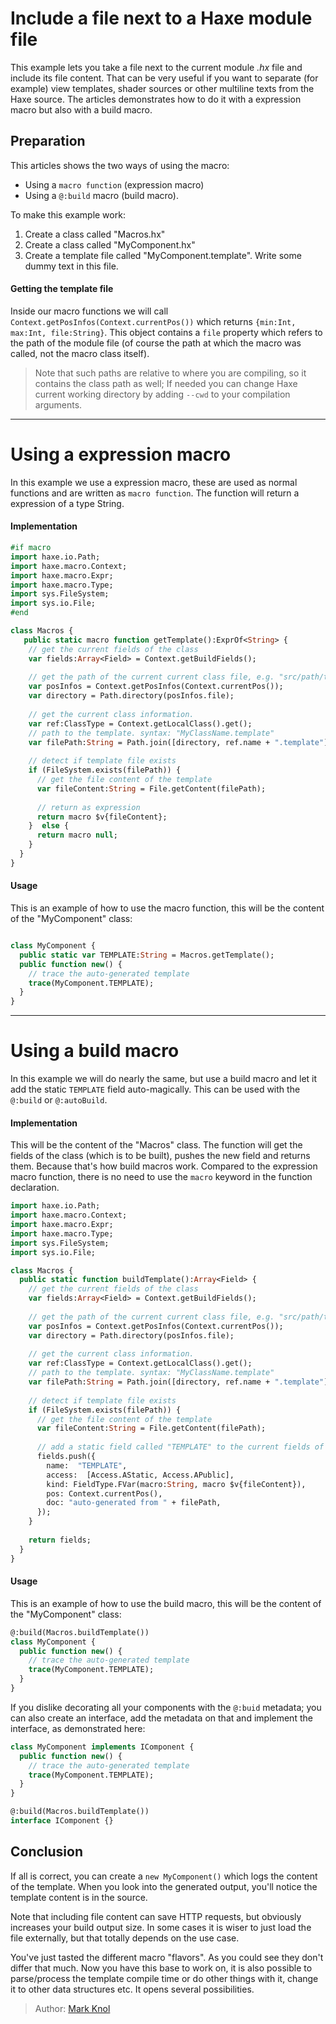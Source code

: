 [tags]: / "build-macro,building-fields,expression-macro"

# Include a file next to a Haxe module file

This example lets you take a file next to the current module _.hx_ file and include its file content. That can be very useful if you want to separate (for example) view templates, shader sources or other multiline texts from the Haxe source. The articles demonstrates how to do it with a expression macro but also with a build macro. 

## Preparation

This articles shows the two ways of using the macro:

- Using a `macro function` (expression macro) 
- Using a `@:build` macro (build macro).

To make this example work:

1. Create a class called "Macros.hx"
1. Create a class called "MyComponent.hx"
1. Create a template file called "MyComponent.template". Write some dummy text in this file.

#### Getting the template file

Inside our macro functions we will call `Context.getPosInfos(Context.currentPos())` which returns `{min:Int, max:Int, file:String}`.
This object contains a `file` property which refers to the path of the module file (of course the path at which the macro was called, not the macro class itself). 

> Note that such paths are relative to where you are compiling, so it contains the class path as well; If needed you can change Haxe current working directory by adding `--cwd` to your compilation arguments.

---

# Using a expression macro

In this example we use a expression macro, these are used as normal functions and are written as `macro function`. The function will return a expression of a type String.

#### Implementation

```haxe
#if macro
import haxe.io.Path;
import haxe.macro.Context;
import haxe.macro.Expr;
import haxe.macro.Type;
import sys.FileSystem;
import sys.io.File;
#end

class Macros {
   public static macro function getTemplate():ExprOf<String> {
    // get the current fields of the class
    var fields:Array<Field> = Context.getBuildFields();
    
    // get the path of the current current class file, e.g. "src/path/to/MyClassName.hx"
    var posInfos = Context.getPosInfos(Context.currentPos());
    var directory = Path.directory(posInfos.file);
    
    // get the current class information. 
    var ref:ClassType = Context.getLocalClass().get();
    // path to the template. syntax: "MyClassName.template"
    var filePath:String = Path.join([directory, ref.name + ".template"]);
    
    // detect if template file exists
    if (FileSystem.exists(filePath)) {
      // get the file content of the template 
      var fileContent:String = File.getContent(filePath);
      
      // return as expression
      return macro $v{fileContent};
    }  else {
      return macro null;
    }
  }
}
```

#### Usage

This is an example of how to use the macro function, this will be the content of the "MyComponent" class:

```haxe

class MyComponent {
  public static var TEMPLATE:String = Macros.getTemplate();
  public function new() {
    // trace the auto-generated template
    trace(MyComponent.TEMPLATE);
  }
}
```

--- 


# Using a build macro

In this example we will do nearly the same, but use a build macro and let it add the static `TEMPLATE` field auto-magically.
This can be used with the `@:build` or `@:autoBuild`. 
 
#### Implementation

This will be the content of the "Macros" class. 
The function will get the fields of the class (which is to be built), pushes the new field and returns them. Because that's how build macros work. Compared to the expression macro function, there is no need to use the `macro` keyword in the function declaration.

```haxe
import haxe.io.Path;
import haxe.macro.Context;
import haxe.macro.Expr;
import haxe.macro.Type;
import sys.FileSystem;
import sys.io.File;

class Macros {
  public static function buildTemplate():Array<Field> {
    // get the current fields of the class
    var fields:Array<Field> = Context.getBuildFields();
    
    // get the path of the current current class file, e.g. "src/path/to/MyClassName.hx"
    var posInfos = Context.getPosInfos(Context.currentPos());
    var directory = Path.directory(posInfos.file);
    
    // get the current class information. 
    var ref:ClassType = Context.getLocalClass().get();
    // path to the template. syntax: "MyClassName.template"
    var filePath:String = Path.join([directory, ref.name + ".template"]);
    
    // detect if template file exists
    if (FileSystem.exists(filePath)) {
      // get the file content of the template 
      var fileContent:String = File.getContent(filePath);
      
      // add a static field called "TEMPLATE" to the current fields of the class
      fields.push({
        name:  "TEMPLATE",
        access:  [Access.AStatic, Access.APublic],
        kind: FieldType.FVar(macro:String, macro $v{fileContent}), 
        pos: Context.currentPos(),
        doc: "auto-generated from " + filePath,
      });
    }
    
    return fields;
  }
}
```

#### Usage

This is an example of how to use the build macro, this will be the content of the "MyComponent" class:

```haxe
@:build(Macros.buildTemplate())
class MyComponent {
  public function new() {
    // trace the auto-generated template
    trace(MyComponent.TEMPLATE);
  }
}
```

If you dislike decorating all your components with the `@:buid` metadata; you can also create an interface, add the metadata on that and implement the interface, as demonstrated here:

```haxe
class MyComponent implements IComponent {
  public function new() {
    // trace the auto-generated template
    trace(MyComponent.TEMPLATE);
  }
}

@:build(Macros.buildTemplate())
interface IComponent {}
```

## Conclusion

If all is correct, you can create a `new MyComponent()` which logs the content of the template. 
When you look into the generated output, you'll notice the template content is in the source.

Note that including file content can save HTTP requests, but obviously increases your build output size. 
In some cases it is wiser to just load the file externally, but that totally depends on the use case. 

You've just tasted the different macro "flavors". As you could see they don't differ that much. 
Now you have this base to work on, it is also possible to parse/process the template compile time or do other things with it, change it to other data structures etc. 
It opens several possibilities.

> Author: [Mark Knol](http://github.com/markknol)